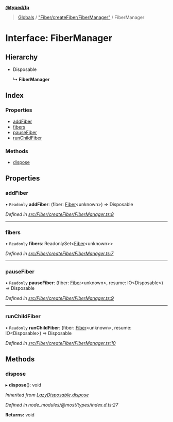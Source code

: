 **[@typed/fp](../README.md)**

> [Globals](../globals.md) / ["Fiber/createFiber/FiberManager"](../modules/_fiber_createfiber_fibermanager_.md) / FiberManager

# Interface: FiberManager

## Hierarchy

* Disposable

  ↳ **FiberManager**

## Index

### Properties

* [addFiber](_fiber_createfiber_fibermanager_.fibermanager.md#addfiber)
* [fibers](_fiber_createfiber_fibermanager_.fibermanager.md#fibers)
* [pauseFiber](_fiber_createfiber_fibermanager_.fibermanager.md#pausefiber)
* [runChildFiber](_fiber_createfiber_fibermanager_.fibermanager.md#runchildfiber)

### Methods

* [dispose](_fiber_createfiber_fibermanager_.fibermanager.md#dispose)

## Properties

### addFiber

• `Readonly` **addFiber**: (fiber: [Fiber](_fiber_fiber_.fiber.md)\<unknown>) => Disposable

*Defined in [src/Fiber/createFiber/FiberManager.ts:8](https://github.com/TylorS/typed-fp/blob/559f273/src/Fiber/createFiber/FiberManager.ts#L8)*

___

### fibers

• `Readonly` **fibers**: ReadonlySet\<[Fiber](_fiber_fiber_.fiber.md)\<unknown>>

*Defined in [src/Fiber/createFiber/FiberManager.ts:7](https://github.com/TylorS/typed-fp/blob/559f273/src/Fiber/createFiber/FiberManager.ts#L7)*

___

### pauseFiber

• `Readonly` **pauseFiber**: (fiber: [Fiber](_fiber_fiber_.fiber.md)\<unknown>, resume: IO\<Disposable>) => Disposable

*Defined in [src/Fiber/createFiber/FiberManager.ts:9](https://github.com/TylorS/typed-fp/blob/559f273/src/Fiber/createFiber/FiberManager.ts#L9)*

___

### runChildFiber

• `Readonly` **runChildFiber**: (fiber: [Fiber](_fiber_fiber_.fiber.md)\<unknown>, resume: IO\<Disposable>) => Disposable

*Defined in [src/Fiber/createFiber/FiberManager.ts:10](https://github.com/TylorS/typed-fp/blob/559f273/src/Fiber/createFiber/FiberManager.ts#L10)*

## Methods

### dispose

▸ **dispose**(): void

*Inherited from [LazyDisposable](_disposable_exports_.lazydisposable.md).[dispose](_disposable_exports_.lazydisposable.md#dispose)*

*Defined in node_modules/@most/types/index.d.ts:27*

**Returns:** void
